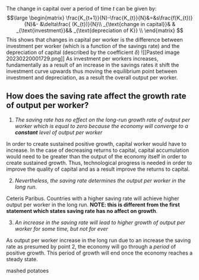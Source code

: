 The change in capital over a period of time $t$ can be given by: 
$$\large
\begin{matrix}
\frac{K_{t+1}}{N}-\frac{K_{t}}{N}&=&s\frac{f(K_{t})}{N}&- &\delta\frac{ (K_{t})}{N}\\
_{\text{change in capital}}& & _{\text{investment}}&& _{\text{depreciation of K}} \\
\end{matrix}
$$
This shows that changes in capital per worker is the difference between investment per worker (which is a function of the savings rate) and the depreciation of capital (described by the coefficient $\delta$)
![[Pasted image 20230220001729.png]]
As investment per workers increases, fundamentally as a result of an increase in the savings rates it shift the investment curve upwards thus moving the equilibrium point  between investment and depreciation, as a result the overall output per worker.

## How does the saving rate affect the growth rate of output per worker? 
1. *The saving rate has no effect on the long-run growth rate of output per worker which is equal to zero because the economy will converge to a **constant** level of output per worker*

In order to create sustained positive growth, capital worker would have to increase. In the case of decreasing returns to capital, capital accumulation would need to be greater than the output of the economy itself in order to create sustained growth. Thus, technological progress is needed in order to improve the quality of capital and  as a result improve the returns to capital. 

2. *Nevertheless, the saving rate determines the output per worker in the long run.*

Ceteris Paribus. Countries with a higher saving rate will achieve higher output per worker in the long run. **NOTE: this is different from the first statement which states saving rate has no affect on growth**. 

3. *An increase in the saving rate will lead to higher growth of output per worker for some time, but not for ever*

As output per worker increase in the long run due to an increase the saving rate as presumed by point 2, the economy will go through a *period* of positive growth. This period of growth will end once the economy reaches a steady state. 

mashed potatoes